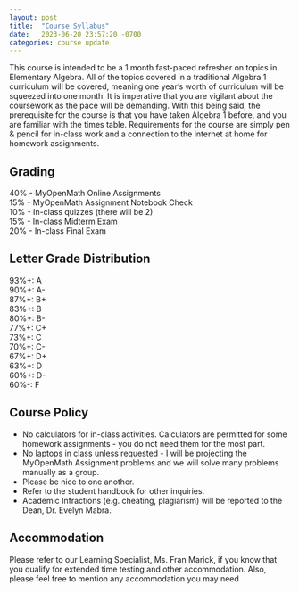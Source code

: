 ```yaml
---
layout: post
title:  "Course Syllabus"
date:   2023-06-20 23:57:20 -0700
categories: course update
---
```


This course is intended to be a 1 month fast-paced refresher on topics in Elementary Algebra. All of the topics covered in a traditional Algebra 1 curriculum will be covered, meaning one year’s worth of curriculum will be squeezed into one month. It is imperative that you are vigilant about the coursework as the pace will be demanding. With this being said, the prerequisite for the course is that you have taken Algebra 1 before, and you are familiar with the times table. Requirements for the course are simply pen & pencil for in-class work and a connection to the internet at home for homework assignments.

## Grading

40% - MyOpenMath Online Assignments  
15% - MyOpenMath Assignment Notebook Check  
10% - In-class quizzes (there will be 2)  
15% - In-class Midterm Exam  
20% - In-class Final Exam  

## Letter Grade Distribution

93%+: A  
90%+: A-  
87%+: B+  
83%+: B  
80%+: B-  
77%+: C+  
73%+: C  
70%+: C-  
67%+: D+  
63%+: D  
60%+: D-  
60%-: F  

## Course Policy

* No calculators for in-class activities. Calculators are permitted for some homework assignments - you do not need them for the most part.
* No laptops in class unless requested - I will be projecting the MyOpenMath Assignment problems and we will solve many problems manually as a group. 
* Please be nice to one another.
* Refer to the student handbook for other inquiries.
* Academic Infractions (e.g. cheating, plagiarism) will be reported to the Dean, Dr. Evelyn Mabra.

## Accommodation

Please refer to our Learning Specialist, Ms. Fran Marick, if you know that you qualify for extended time testing and other accommodation. Also, please feel free to mention any accommodation you may need

